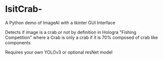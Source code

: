 # IsitCrab-
A Python demo of ImageAI with a tkinter GUI Interface

Detects if image is a crab or not by definition in Hologra "Fishing Competition" where a Crab is only a crab if it is 70% composed of crab like components

Requires your own YOLOv3 or optional resNet model
